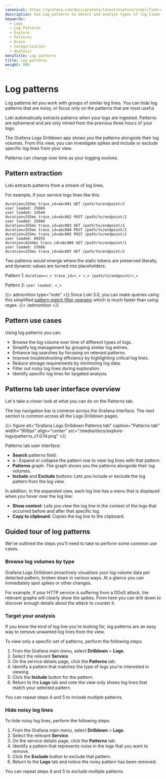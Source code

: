 ```yaml
---
canonical: https://grafana.com/docs/grafana/latest/explore/simplified-exploration/logs/patterns/
description: Use Log patterns to detect and analyze types of log lines.
keywords:
  - Logs
  - Log Patterns
  - Explore
  - Patterns
  - Drain
  - Categorization
  - Analysis
menuTitle: Log patterns
title: Log patterns
weight: 800
---
```


# Log patterns

Log patterns let you work with groups of similar log lines. You can hide log patterns that are noisy, or focus only on the patterns that are most useful.

Loki automatically extracts patterns when your logs are ingested. Patterns are ephemeral and are only mined from the previous three hours of your logs.

The Grafana Logs Drilldown app shows you the patterns alongside their log volumes. From this view, you can investigate spikes and include or exclude specific log lines from your view.

Patterns can change over time as your logging evolves.

## Pattern extraction

Loki extracts patterns from a stream of log lines.

For example, if your service logs lines like this:

```console
duration=255ms trace_id=abc001 GET /path/to/endpoint/2
user loaded: 25666
user loaded: 14544
duration=255ms trace_id=abc002 POST /path/to/endpoint/2
user loaded: 25666
duration=355ms trace_id=abc003 GET /path/to/endpoint/1
duration=355ms trace_id=abc004 POST /path/to/endpoint/1
duration=255ms trace_id=abc005 POST /path/to/endpoint/2
user loaded: 89255
duration=4244ms trace_id=abc006 GET /path/to/endpoint/1
user loaded: 25666
duration=255ms trace_id=abc007 GET /path/to/endpoint/2
```

Two patterns would emerge where the static tokens are preserved literally, and dynamic values are turned into placeholders:

Pattern 1: `duration=<_> trace_id=<_> <_> /path/to/endpoint/<_>`

Pattern 2: `user loaded: <_>`

{{< admonition type="note" >}}
Since Loki 3.0, you can make queries using this simplified [pattern match filter operator](https://grafana.com/docs/loki/latest/query/#pattern-match-filter-operators) which is much faster than using regex.
{{< /admonition >}}

## Pattern use cases

Using log patterns you can:

- Browse the log volume over time of different types of logs.
- Simplify log management by grouping similar log entries.
- Enhance log searches by focusing on relevant patterns.
- Improve troubleshooting efficiency by highlighting critical log lines.
- Reduce storage requirements by minimizing log data.
- Filter out noisy log lines during exploration.
- Identify specific log lines for targeted analysis.

## Patterns tab user interface overview

Let's take a closer look at what you can do on the Patterns tab.

The top navigation bar is common across the Grafana interface.
The next section is common across all the Logs Drilldown pages.

<!-- Make updating the screenshots easier by putting the Logs Drilldown version in the file name. This lets everyone know the last time the screenshots were updated.-->

{{< figure alt="Grafana Logs Drilldown Patterns tab" caption="Patterns tab" width="900px" align="center" src="/media/docs/explore-logs/patterns_v1.0.14.png" >}}

Patterns tab user interface:

- **Search** patterns field:
- **>** : Expand or collapse the pattern row to view log lines with that pattern.
- **Patterns** graph: The graph shows you the patterns alongside their log volumes.
- **Include** and **Exclude** buttons: Lets you include or exclude the log pattern from the log view.

In addition, in the expanded view, each log line has a menu that is displayed when you hover over the log line:

- **Show context**: Lets you view the log line in the context of the logs that occurred before and after that specific log.
- **Copy to clipboard**: Copies the log line to the clipboard.

## Guided tour of log patterns

We've outlined the steps you'll need to take to perform some common use cases.

### Browse log volumes by type

Grafana Logs Drilldown proactively visualizes your log volume data per detected pattern, broken down in various ways. At a glance you can immediately spot spikes or other changes.

For example, if your HTTP service is suffering from a DDoS attack, the relevant graphs will clearly show the spikes. From here you can drill down to discover enough details about the attack to counter it.

### Target your analysis

If you know the kind of log line you're looking for, log patterns are an easy way to remove unwanted log lines from the view.

To view only a specific set of patterns, perform the following steps:

1. From the Grafana main menu, select **Drilldown** > **Logs**.
1. Select the relevant **Service**.
1. On the service details page, click the **Patterns** tab.
1. Identify a pattern that matches the type of logs you're interested in viewing.
1. Click the **Include** button for the pattern.
1. Return to the **Logs** tab and note the view only shows log lines that match your selected pattern.

You can repeat steps 4 and 5 to include multiple patterns.

### Hide noisy log lines

To hide noisy log lines, perform the following steps:

1. From the Grafana main menu, select **Drilldown** > **Logs**.
1. Select the relevant **Service**.
1. On the service details page, click the **Patterns** tab.
1. Identify a pattern that represents noise in the logs that you want to remove.
1. Click the **Exclude** button to exclude that pattern.
1. Return to the **Logs** tab and notice the noisy pattern has been removed.

You can repeat steps 4 and 5 to exclude multiple patterns.

